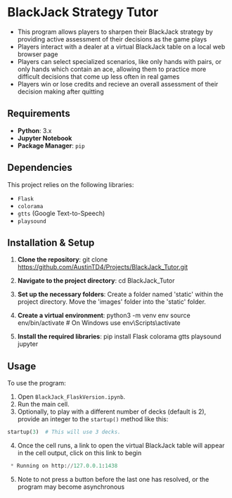 # BlackJack Strategy Tutor
- This program allows players to sharpen their BlackJack strategy by providing active assessment of their decisions as the game plays
- Players interact with a dealer at a virtual BlackJack table on a local web browser page
- Players can select specialized scenarios, like only hands with pairs, or only hands which contain an ace, allowing them to practice more difficult decisions that come up less often in real games
- Players win or lose credits and recieve an overall assessment of their decision making after quitting

## Requirements

- **Python**: 3.x
- **Jupyter Notebook**
- **Package Manager**: `pip`

## Dependencies

This project relies on the following libraries:

- `Flask`
- `colorama`
- `gtts` (Google Text-to-Speech)
- `playsound`

## Installation & Setup

1. **Clone the repository**:
git clone https://github.com/AustinTD4/Projects/BlackJack_Tutor.git

2. **Navigate to the project directory**:
cd BlackJack_Tutor

3. **Set up the necessary folders**:
Create a folder named 'static' within the project directory. Move the 'images' folder into the 'static' folder.

4. **Create a virtual environment**:
python3 -m venv env
source env/bin/activate # On Windows use env\Scripts\activate

5. **Install the required libraries**:
pip install Flask colorama gtts playsound jupyter

## Usage

To use the program:

1. Open `BlackJack_FlaskVersion.ipynb`.
2. Run the main cell.
3. Optionally, to play with a different number of decks (default is 2), provide an integer to the `startup()` method like this:
```python
startup(3)  # This will use 3 decks.
```
4. Once the cell runs, a link to open the virtual BlackJack table will appear in the cell output, click on this link to begin
```python
 * Running on http://127.0.0.1:1438
```
5. Note to not press a button before the last one has resolved, or the program may become asynchronous
